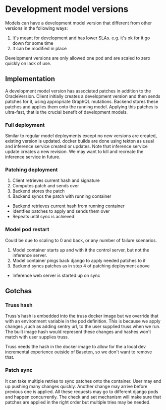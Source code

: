 # Development model versions

Models can have a development model version that different from other versions
in the following ways:

1. It's meant for development and has lower SLAs. e.g. it's ok for it go down
   for some time
2. It can be modified in place

Development versions are only allowed one pod and are scaled to zero quickly on
lack of use.

## Implementation

A development model version has associated patches in addition to the
OracleVersion. Client initially creates a development version and then sends
patches for it, using appropriate GraphQL mutations. Backend stores these
patches and applies them onto the running model. Applying this patches is
ultra-fast, that is the crucial benefit of development models.


### Full deployment

Similar to regular model deployments except no new versions are created,
existing version is updated. docker builds are done using tekton as usual and
inference service created or updates. Note that inference service update creates
a new revision. We may want to kill and recreate the inference service in
future.

### Patching deployment

1. Client retrieves current hash and signature
2. Computes patch and sends over
3. Backend stores the patch
4. Backend syncs the patch with running container
  * Backend retrieves current hash from running container
  * Identfies patches to apply and sends them over
  * Repeats until sync is achieved

### Model pod restart

Could be due to scaling to 0 and back, or any number of failure scenarios.

1. Model container starts up and with it the control server, but not the
   inference server.
2. Model container pings back django to apply needed patches to it
3. Backend syncs patches as in step 4 of patching deployment above
  * Inference web server is started up on sync


## Gotchas

### Truss hash

Truss's hash is embedded into the truss docker image but we override that with
an environment variable in the pod definition. This is because we apply changes
,such as adding sentry url, to the user supplied truss when we run. The built
image hash would represent these changes and hashes won't match with user
supplies truss.

Truss needs the hash in the docker image to allow for the a local dev
incremental experience outside of Baseten, so we don't want to remove that.

### Patch sync

It can take multiple retries to sync patches onto the container. User may end up
pushing many changes quickly. Another change may arrive before previous one is
applied. All these requests may go to different django pods and happen concurrently.
The check and set mechanism will make sure that patches are applied in the right order
but multiple tries may be needed.

